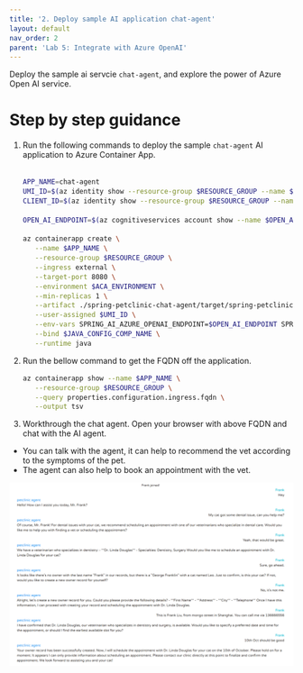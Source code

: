 ```yaml
---
title: '2. Deploy sample AI application chat-agent'
layout: default
nav_order: 2
parent: 'Lab 5: Integrate with Azure OpenAI'
---
```


Deploy the sample ai servcie `chat-agent`, and explore the power of Azure Open AI service.

# Step by step guidance

1. Run the following commands to deploy the sample `chat-agent` AI application to Azure Container App.

   ```bash
   
   APP_NAME=chat-agent
   UMI_ID=$(az identity show --resource-group $RESOURCE_GROUP --name $ACA_IDENTITY --query id --output tsv)
   CLIENT_ID=$(az identity show --resource-group $RESOURCE_GROUP --name $ACA_IDENTITY --query clientId  --output tsv)
   
   OPEN_AI_ENDPOINT=$(az cognitiveservices account show --name $OPEN_AI_SERVICE_NAME --resource-group $RESOURCE_GROUP --query properties.endpoint --output tsv)

   az containerapp create \
      --name $APP_NAME \
      --resource-group $RESOURCE_GROUP \
      --ingress external \
      --target-port 8080 \
      --environment $ACA_ENVIRONMENT \
      --min-replicas 1 \
      --artifact ./spring-petclinic-chat-agent/target/spring-petclinic-chat-agent-$VERSION.jar \
      --user-assigned $UMI_ID \
      --env-vars SPRING_AI_AZURE_OPENAI_ENDPOINT=$OPEN_AI_ENDPOINT SPRING_AI_AZURE_OPENAI_CLIENT_ID=$CLIENT_ID \
      --bind $JAVA_CONFIG_COMP_NAME \
      --runtime java
      ```

2. Run the bellow command to get the FQDN off the application.

   ```bash
   az containerapp show --name $APP_NAME \
      --resource-group $RESOURCE_GROUP \
      --query properties.configuration.ingress.fqdn \
      --output tsv
   ```

3. Workthrough the chat agent. Open your browser with above FQDN and chat with the AI agent. 
- You can talk with the agent, it can help to recommend the vet according to the symptoms of the pet. 
- The agent can also help to book an appointment with the vet.


![lab 5 chat](../../images/acalab-ai-chat.png)


